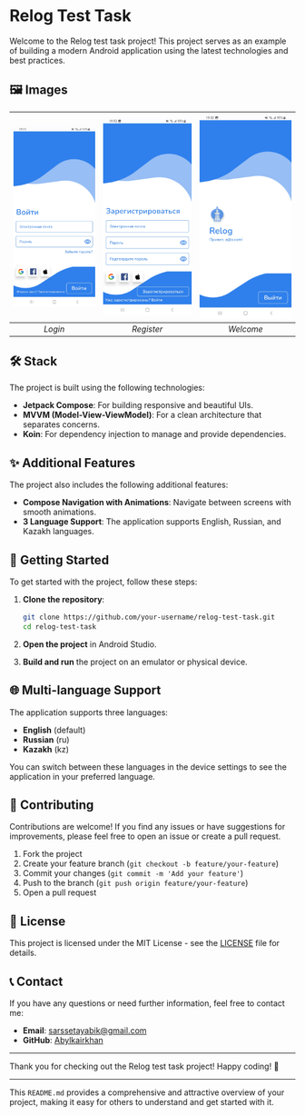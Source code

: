 # Relog Test Task

Welcome to the Relog test task project! This project serves as an example of building a modern Android application using the latest technologies and best practices.

## 🖼️ Images
![Login](login.jpg) | ![Register](register.jpg) | ![Welcome](welcome.jpg)
:-------------------------:|:-------------------------:|:-------------------------:
*Login* | *Register* | *Welcome*

## 🛠️ Stack

The project is built using the following technologies:

- **Jetpack Compose**: For building responsive and beautiful UIs.
- **MVVM (Model-View-ViewModel)**: For a clean architecture that separates concerns.
- **Koin**: For dependency injection to manage and provide dependencies.

## ✨ Additional Features

The project also includes the following additional features:

- **Compose Navigation with Animations**: Navigate between screens with smooth animations.
- **3 Language Support**: The application supports English, Russian, and Kazakh languages.

## 🚀 Getting Started

To get started with the project, follow these steps:

1. **Clone the repository**:
   ```bash
   git clone https://github.com/your-username/relog-test-task.git
   cd relog-test-task
   ```

2. **Open the project** in Android Studio.

3. **Build and run** the project on an emulator or physical device.

## 🌐 Multi-language Support

The application supports three languages:

- **English** (default)
- **Russian** (ru)
- **Kazakh** (kz)

You can switch between these languages in the device settings to see the application in your preferred language.

## 🤝 Contributing

Contributions are welcome! If you find any issues or have suggestions for improvements, please feel free to open an issue or create a pull request.

1. Fork the project
2. Create your feature branch (`git checkout -b feature/your-feature`)
3. Commit your changes (`git commit -m 'Add your feature'`)
4. Push to the branch (`git push origin feature/your-feature`)
5. Open a pull request

## 📄 License

This project is licensed under the MIT License - see the [LICENSE](LICENSE) file for details.

## 📞 Contact

If you have any questions or need further information, feel free to contact me:

- **Email**: sarssetayabik@gmail.com
- **GitHub**: [Abylkairkhan](https://github.com/Abylkairkhan)

---

Thank you for checking out the Relog test task project! Happy coding! 🚀

---

This `README.md` provides a comprehensive and attractive overview of your project, making it easy for others to understand and get started with it.
